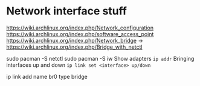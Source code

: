 # Network interface stuff
https://wiki.archlinux.org/index.php/Network_configuration
https://wiki.archlinux.org/index.php/software_access_point
https://wiki.archlinux.org/index.php/Network_bridge
 -> https://wiki.archlinux.org/index.php/Bridge_with_netctl

sudo pacman -S netctl
sudo pacman -S iw
Show adapters `ip addr`
Bringing interfaces up and down `ip link set <interface> up/down`

ip link add name br0 type bridge

